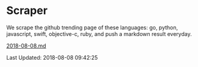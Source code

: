 # Scraper

We scrape the github trending page of these languages: go, python, javascript, swift, objective-c, ruby, and push a markdown result everyday.

[2018-08-08.md](https://github.com/henson/Scraper/blob/master/2018-08-08.md)

Last Updated: 2018-08-08 09:42:25